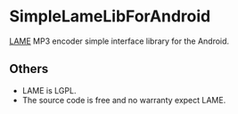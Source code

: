 # SimpleLameLibForAndroid
[LAME](http://lame.sourceforge.net/) MP3 encoder simple interface library for the Android.

## Others
* LAME is LGPL.
* The source code is free and no warranty expect LAME.
